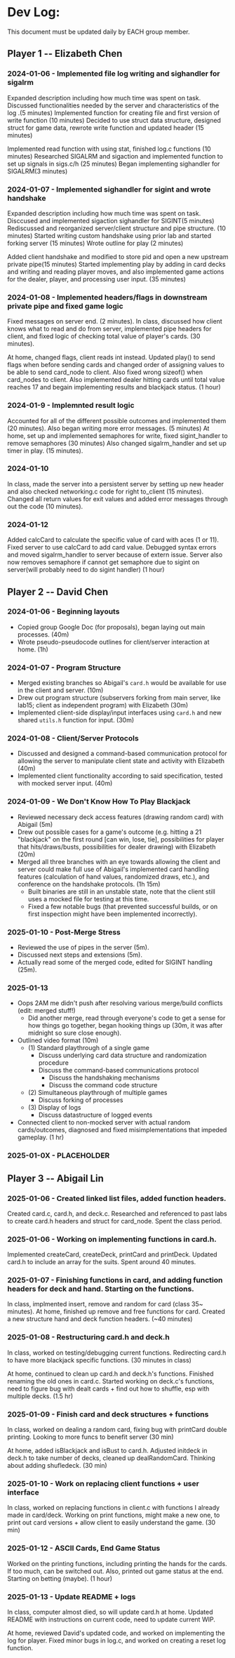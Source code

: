 # Dev Log:

This document must be updated daily by EACH group member.

## Player 1 -- Elizabeth Chen

### 2024-01-06 - Implemented file log writing and sighandler for sigalrm
Expanded description including how much time was spent on task.
Discussed functionalities needed by the server and characteristics of the log .(5 minutes)
Implemented function for creating file and first version of write function (10 minutes)
Decided to use struct data structure, designed struct for game data, rewrote write function and updated header (15 minutes)

Implemented read function with using stat, finished log.c functions (10 minutes)
Researched SIGALRM and sigaction and implemented function to set up signals in sigs.c/h (25 minutes)
Began implementing sighandler for SIGALRM(3 minutes)

### 2024-01-07 - Implemented sighandler for sigint and wrote handshake
Expanded description including how much time was spent on task.
Disccused and implemented sigaction sighandler for SIGINT(5 minutes)
Rediscussed and reorganized server/client structure and pipe structure. (10 minutes)
Started writing custom handshake using prior lab and started forking server (15 minutes)
Wrote outline for play (2 minutes)

Added client handshake and modified to store pid and open a new upstream private pipe(15 minutes)
Started implementing play by adding in card decks and writing and reading player moves, and also implemented game actions for the dealer, player, and processing user input. (35 minutes)

### 2024-01-08 - Implemented headers/flags in downstream private pipe and fixed game logic
Fixed messages on server end. (2 minutes). In class, discussed how client knows what to read and do from server, implemented pipe headers for client, and fixed logic of checking total value of player's cards. (30 minutes).

At home, changed flags, client reads int instead. Updated play() to send flags when before sending cards and changed order of assigning values to be able to send card_node to client. Also fixed wrong sizeof() when card_nodes to client. Also implemented dealer hitting cards until total value reaches 17 and begain implementing results and blackjack status. (1 hour)

### 2024-01-9 - Implemnted result logic
Accounted for all of the different possible outcomes and implemented them (20 minutes). Also began writing more error messages. (5 minutes)
At home, set up and implemented semaphores for write, fixed sigint_handler to remove semaphores (30 minutes) Also changed sigalrm_handler and set up timer in play. (15 minutes).

### 2024-01-10
In class, made the server into a persistent server by setting up new header and also checked networking.c code for right to_client (15 minutes). Changed all return values for exit values and added error messages through out the code (10 minutes).

### 2024-01-12
Added calcCard to calculate the specific value of card with aces (1 or 11). Fixed server to use calcCard to add card value. Debugged syntax errors and moved sigalrm_handler to server because of extern issue. Server also now removes semaphore if cannot get semaphore due to sigint on server(will probably need to do sigint handler) (1 hour)
## Player 2 -- David Chen

### 2024-01-06 - Beginning layouts
- Copied group Google Doc (for proposals), began laying out main processes. (40m)
- Wrote pseudo-pseudocode outlines for client/server interaction at home. (1h)

### 2024-01-07 - Program Structure
- Merged existing branches so Abigail's `card.h` would be available for use in the client and server. (10m)
- Drew out program structure (subservers forking from main server, like lab15; client as independent program) with Elizabeth (30m)
- Implemented client-side display/input interfaces using `card.h` and new shared `utils.h` function for input. (30m)

### 2024-01-08 - Client/Server Protocols
- Discussed and designed a command-based communication protocol for allowing the server to manipulate client state and activity with Elizabeth (40m)
- Implemented client functionality according to said specification, tested with mocked server input. (40m)

### 2024-01-09 - We Don't Know How To Play Blackjack
- Reviewed necessary deck access features (drawing random card) with Abigail (5m)
- Drew out possible cases for a game's outcome (e.g. hitting a 21 "blackjack" on the first round [can win, lose, tie], possibilities for player that hits/draws/busts, possibilities for dealer drawing) with Elizabeth (20m)
- Merged all three branches with an eye towards allowing the client and server could make full use of Abigail's implemented card handling features (calculation of hand values, randomized draws, etc.), and conference on the handshake protocols. (1h 15m)
  - Built binaries are still in an unstable state, note that the client still uses a mocked file for testing at this time.
  - Fixed a few notable bugs (that prevented successful builds, or on first inspection might have been implemented incorrectly).

### 2025-01-10 - Post-Merge Stress
- Reviewed the use of pipes in the server (5m).
- Discussed next steps and extensions (5m).
- Actually read some of the merged code, edited for SIGINT handling (25m).

### 2025-01-13
- Oops 2AM me didn't push after resolving various merge/build conflicts (edit: merged stuff!)
  - Did another merge, read through everyone's code to get a sense for how things go together, began hooking things up (30m, it was after midnight so sure close enough).
- Outlined video format (10m)
  - (1) Standard playthrough of a single game
     - Discuss underlying card data structure and randomization procedure
     - Discuss the command-based communications protocol
       - Discuss the handshaking mechanisms
       - Discuss the command code structure
  - (2) Simultaneous playthrough of multiple games
     - Discuss forking of processes
  - (3) Display of logs
     - Discuss datastructure of logged events
- Connected client to non-mocked server with actual random cards/outcomes, diagnosed and fixed misimplementations that impeded gameplay. (1 hr)


### 2025-01-0X - PLACEHOLDER

## Player 3 -- Abigail Lin

### 2025-01-06 - Created linked list files, added function headers.
Created card.c, card.h, and deck.c. Researched and referenced to past labs to create card.h headers and struct for card_node. Spent the class period.

### 2025-01-06 - Working on implementing functions in card.h.
Implemented createCard, createDeck, printCard and printDeck. Updated card.h to include an array for the suits. Spent around 40 minutes.

### 2025-01-07 - Finishing functions in card, and adding function headers for deck and hand. Starting on the functions.
In class, implmented insert, remove and random for card (class 35~ minutes). At home, finished up remove and free functions for card. Created a new structure hand and deck function headers. (~40 minutes)

### 2025-01-08 - Restructuring card.h and deck.h
In class, worked on testing/debugging current functions. Redirecting card.h to have more blackjack specific functions. (30 minutes in class)

At home, continued to clean up card.h and deck.h's functions. Finished renaming the old ones in card.c. Started working on deck.c's functions, need to figure bug with dealt cards + find out how to shuffle, esp with multiple decks. (1.5 hr)

### 2025-01-09 - Finish card and deck structures + functions
In class, worked on dealing a random card, fixing bug with printCard double printing. Looking to more funcs to benefit server (30 min)

At home, added isBlackjack and isBust to card.h. Adjusted initdeck in deck.h to take number of decks, cleaned up dealRandomCard. Thinking about adding shufledeck. (30 min)

### 2025-01-10 - Work on replacing client functions + user interface
In class, worked on replacing functions in client.c with functions I already made in card/deck. Working on print functions, might make a new one, to print out card versions + allow client to easily understand the game. (30 min)

### 2025-01-12 - ASCII Cards, End Game Status
Worked on the printing functions, including printing the hands for the cards. If too much, can be switched out. Also, printed out game status at the end. Starting on betting (maybe). (1 hour)

### 2025-01-13 - Update README + logs
In class, computer almost died, so will update card.h at home. Updated README with instructions on current code, need to update current WIP.

At home, reviewed David's updated code, and worked on implementing the log for player. Fixed minor bugs in log.c, and worked on creating a reset log function.
